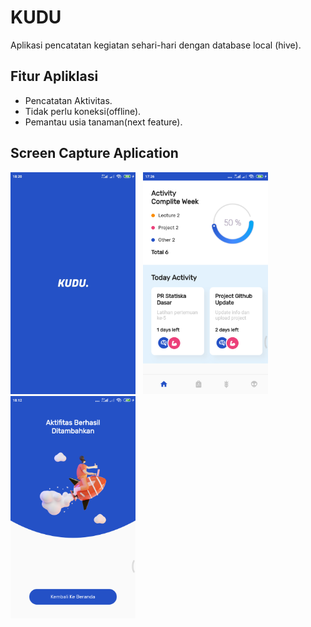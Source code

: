 # KUDU

Aplikasi pencatatan kegiatan sehari-hari
dengan database local (hive).


## Fitur Apliklasi

- Pencatatan Aktivitas.
- Tidak perlu koneksi(offline).
- Pemantau usia tanaman(next feature).


## Screen Capture Aplication
<img src="ss_splash.jpg" width="200"> &nbsp;
<img src="ss_home.png" width="200"> &nbsp;
<img src="ss_success.png" width="200"> &nbsp;

